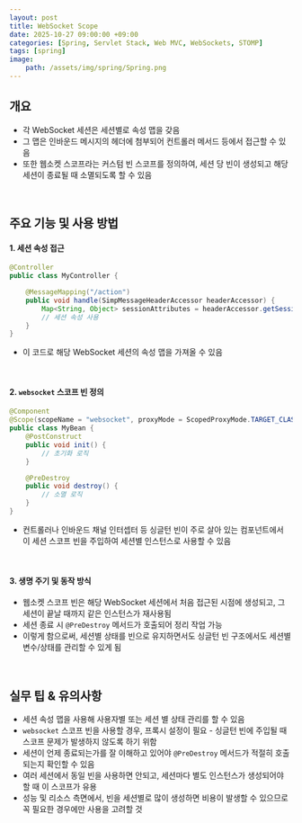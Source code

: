 ```yaml
---
layout: post
title: WebSocket Scope
date: 2025-10-27 09:00:00 +09:00
categories: [Spring, Servlet Stack, Web MVC, WebSockets, STOMP]
tags: [spring]
image:
    path: /assets/img/spring/Spring.png
---
```


## 개요

- 각 WebSocket 세션은 세션별로 속성 맵을 갖음
- 그 맵은 인바운드 메시지의 헤더에 첨부되어 컨트롤러 메서드 등에서 접근할 수 있음
- 또한 웹소켓 스코프라는 커스텀 빈 스코프를 정의하여, 세션 당 빈이 생성되고 해당 세션이 종료될 때 소멸되도록 할 수 있음

<br>

## 주요 기능 및 사용 방법

#### 1. 세션 속성 접근

```java
@Controller
public class MyController {

    @MessageMapping("/action")
    public void handle(SimpMessageHeaderAccessor headerAccessor) {
        Map<String, Object> sessionAttributes = headerAccessor.getSessionAttributes();
        // 세션 속성 사용
    }
}
```
- 이 코드로 해당 WebSocket 세션의 속성 맵을 가져올 수 있음

<br>

#### 2. `websocket` 스코프 빈 정의

```java
@Component
@Scope(scopeName = "websocket", proxyMode = ScopedProxyMode.TARGET_CLASS)
public class MyBean {
    @PostConstruct
    public void init() {
        // 초기화 로직
    }

    @PreDestroy
    public void destroy() {
        // 소멸 로직
    }
}
```

- 컨트롤러나 인바운드 채널 인터셉터 등 싱글턴 빈이 주로 살아 있는 컴포넌트에서 이 세션 스코프 빈을 주입하여 세션별 인스턴스로 사용할 수 있음

<br>

#### 3. 생명 주기 및 동작 방식

- 웹소켓 스코프 빈은 해당 WebSocket 세션에서 처음 접근된 시점에 생성되고, 그 세션이 끝날 때까지 같은 인스턴스가 재사용됨
- 세션 종료 시 `@PreDestroy` 메서드가 호출되어 정리 작업 가능
- 이렇게 함으로써, 세션별 상태를 빈으로 유지하면서도 싱글턴 빈 구조에서도 세션별 변수/상태를 관리할 수 있게 됨

<br>

## 실무 팁 & 유의사항

- 세션 속성 맵을 사용해 사용자별 또는 세션 별 상태 관리를 할 수 있음
- `websocket` 스코프 빈을 사용할 경우, 프록시 설정이 필요 - 싱글턴 빈에 주입될 때 스코프 문제가 발생하지 않도록 하기 위함
- 세션이 언제 종료되는가를 잘 이해하고 있어야 `@PreDestroy` 메서드가 적절히 호출되는지 확인할 수 있음
- 여러 세션에서 동일 빈을 사용하면 안되고, 세션마다 별도 인스턴스가 생성되어야 할 때 이 스코프가 유용
- 성능 및 리소스 측면에서, 빈을 세션별로 많이 생성하면 비용이 발생할 수 있으므로 꼭 필요한 경우에만 사용을 고려할 것